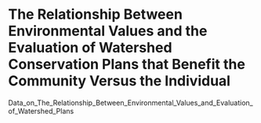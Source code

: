 # **The Relationship Between Environmental Values and the Evaluation of Watershed Conservation Plans that Benefit the Community Versus the Individual**

Data_on_The_Relationship_Between_Environmental_Values_and_Evaluation_of_Watershed_Plans


